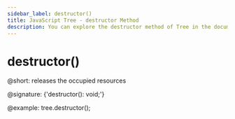 ```yaml
---
sidebar_label: destructor()
title: JavaScript Tree - destructor Method 
description: You can explore the destructor method of Tree in the documentation of the DHTMLX JavaScript UI library. Browse developer guides and API reference, try out code examples and live demos, and download a free 30-day evaluation version of DHTMLX Suite.
---
```


# destructor()

@short: releases the occupied resources

@signature: {'destructor(): void;'}

@example:
tree.destructor();

